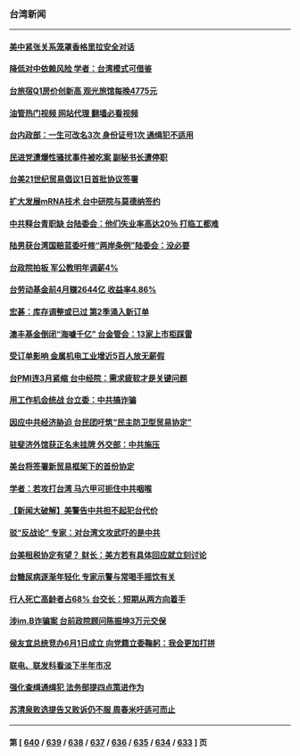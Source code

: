 ### 台湾新闻
---
#### [美中紧张关系笼罩香格里拉安全对话](../../pages/ncid1349361/n14008258.md?06020845) 
#### [降低对中依赖风险 学者：台湾模式可借鉴](../../pages/ncid1349361/n14008073.md?06020845) 
#### [台旅宿Q1房价创新高 观光旅馆每晚4775元](../../pages/ncid1349361/n14008152.md?06020845) 
#### [油管热门视频 网站代理 翻墙必看视频](http://138.2.39.72:81/youtube.html?epic-marker?06020845)
#### [台内政部：一生可改名3次 身份证号1次 通缉犯不适用](../../pages/ncid1349361/n14008141.md?06020845) 
#### [民进党遭爆性骚扰事件被吃案 副秘书长遭停职](../../pages/ncid1349361/n14008143.md?06020845) 
#### [台美21世纪贸易倡议1日首批协议签署](../../pages/ncid1349361/n14008138.md?06020845) 
#### [扩大发展mRNA技术 台中研院与莫德纳签约](../../pages/ncid1349361/n14008128.md?06020845) 
#### [中共释台青职缺 台陆委会：他们失业率高达20％ 打临工都难](../../pages/ncid1349361/n14008058.md?06020845) 
#### [陆男获台湾国赔蓝委吁修“两岸条例”陆委会：没必要](../../pages/ncid1349361/n14008071.md?06020845) 
#### [台政院拍板 军公教明年调薪4%](../../pages/ncid1349361/n14008116.md?06020845) 
#### [台劳动基金前4月赚2644亿 收益率4.86%](../../pages/ncid1349361/n14008119.md?06020845) 
#### [宏碁：库存调整或已过 第2季涌入新订单](../../pages/ncid1349361/n14008093.md?06020845) 
#### [澳丰基金倒闭“海噱千亿” 台金管会：13家上市柜踩雷](../../pages/ncid1349361/n14008072.md?06020845) 
#### [受订单影响 金属机电工业增近5百人放无薪假](../../pages/ncid1349361/n14008095.md?06020845) 
#### [台PMI连3月紧缩 台中经院：需求疲软才是关键问题](../../pages/ncid1349361/n14008080.md?06020845) 
#### [用工作机会统战 台立委：中共搞诈骗](../../pages/ncid1349361/n14008082.md?06020845) 
#### [因应中共经济胁迫 台民团吁筑“民主防卫型贸易协定”](../../pages/ncid1349361/n14008029.md?06020845) 
#### [驻斐济外馆获正名未挂牌 外交部：中共施压](../../pages/ncid1349361/n14008018.md?06020845) 
#### [美台将签署新贸易框架下的首份协定](../../pages/ncid1349361/n14007744.md?06020845) 
#### [学者：若攻打台湾 马六甲可扼住中共咽喉](../../pages/ncid1349361/n14007573.md?06020845) 
#### [【新闻大破解】美警告中共担不起犯台代价](../../pages/ncid1349361/n14007516.md?06020845) 
#### [驳“反战论” 专家：对台湾文攻武吓的是中共](../../pages/ncid1349361/n14007238.md?06020845) 
#### [台美租税协定有望？ 财长：美方若有具体回应就立刻讨论](../../pages/ncid1349361/n14007452.md?06020845) 
#### [台糖尿病逐渐年轻化 专家示警与常喝手摇饮有关](../../pages/ncid1349361/n14007453.md?06020845) 
#### [行人死亡高龄者占68% 台交长：短期从两方向着手](../../pages/ncid1349361/n14007421.md?06020845) 
#### [涉im.B诈骗案 台前政院顾问陈振坤3万元交保](../../pages/ncid1349361/n14007413.md?06020845) 
#### [侯友宜总统竞办6月1日成立 向党籍立委鞠躬：我会更加打拼](../../pages/ncid1349361/n14007390.md?06020845) 
#### [联电、联发科看淡下半年市况](../../pages/ncid1349361/n14007339.md?06020845) 
#### [强化查缉通缉犯 法务部提四点策进作为](../../pages/ncid1349361/n14007377.md?06020845) 
#### [苏清泉败选提告又败诉仍不服 周春米吁适可而止](../../pages/ncid1349361/n14007376.md?06020845) 

---
#### 第 [ [640](./640.md?06020845) / [639](./639.md?06020845) / [638](./638.md?06020845) / [637](./637.md?06020845) / [636](./636.md?06020845) / [635](./635.md?06020845) / [634](./634.md?06020845) / [633](./633.md?06020845) ] 页
